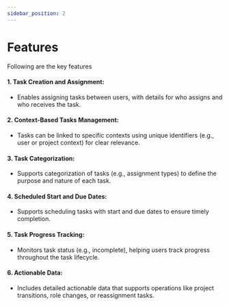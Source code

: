 ```yaml
---
sidebar_position: 2
---
```


# Features

Following are the key features

#### 1. Task Creation and Assignment:

- Enables assigning tasks between users, with details for who assigns and who receives the task.

#### 2. Context-Based Tasks Management:

- Tasks can be linked to specific contexts using unique identifiers (e.g., user or project context) for clear relevance.

#### 3. Task Categorization:

- Supports categorization of tasks (e.g., assignment types) to define the purpose and nature of each task.

#### 4. Scheduled Start and Due Dates:

- Supports scheduling tasks with start and due dates to ensure timely completion.

#### 5. Task Progress Tracking:

- Monitors task status (e.g., incomplete), helping users track progress throughout the task lifecycle.

#### 6. Actionable Data:

- Includes detailed actionable data that supports operations like project transitions, role changes, or reassignment tasks.

